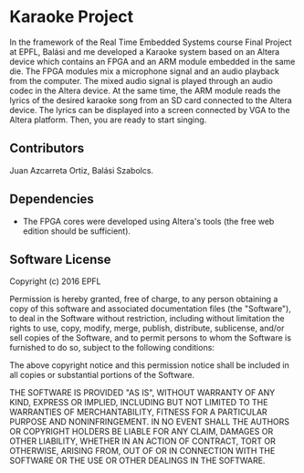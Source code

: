 Karaoke Project
=========================
In the framework of the Real Time Embedded Systems course Final Project at EPFL, Balási and me developed a Karaoke system based on an Altera device which contains an FPGA and an ARM module embedded in the same die. The FPGA modules mix a microphone signal and an audio playback from the computer. The mixed audio signal is played through an audio codec in the Altera device. At the same time, the ARM module reads the lyrics of the desired karaoke song from an SD card connected to the Altera device. The lyrics can be displayed into a screen connected by VGA to the Altera platform. Then, you are ready to start singing.

Contributors
------------
Juan Azcarreta Ortiz, Balási Szabolcs.

Dependencies
------------
* The FPGA cores were developed using Altera's tools (the free web edition should be sufficient).

Software License
----------------

Copyright (c) 2016 EPFL

Permission is hereby granted, free of charge, to any person obtaining a copy of this software and associated documentation files (the "Software"), to deal in the Software without restriction, including without limitation the rights to use, copy, modify, merge, publish, distribute, sublicense, and/or sell copies of the Software, and to permit persons to whom the Software is furnished to do so, subject to the following conditions:

The above copyright notice and this permission notice shall be included in all copies or substantial portions of the Software.

THE SOFTWARE IS PROVIDED "AS IS", WITHOUT WARRANTY OF ANY KIND, EXPRESS OR IMPLIED, INCLUDING BUT NOT LIMITED TO THE WARRANTIES OF MERCHANTABILITY, FITNESS FOR A PARTICULAR PURPOSE AND NONINFRINGEMENT. IN NO EVENT SHALL THE AUTHORS OR COPYRIGHT HOLDERS BE LIABLE FOR ANY CLAIM, DAMAGES OR OTHER LIABILITY, WHETHER IN AN ACTION OF CONTRACT, TORT OR OTHERWISE, ARISING FROM, OUT OF OR IN CONNECTION WITH THE SOFTWARE OR THE USE OR OTHER DEALINGS IN THE SOFTWARE.
